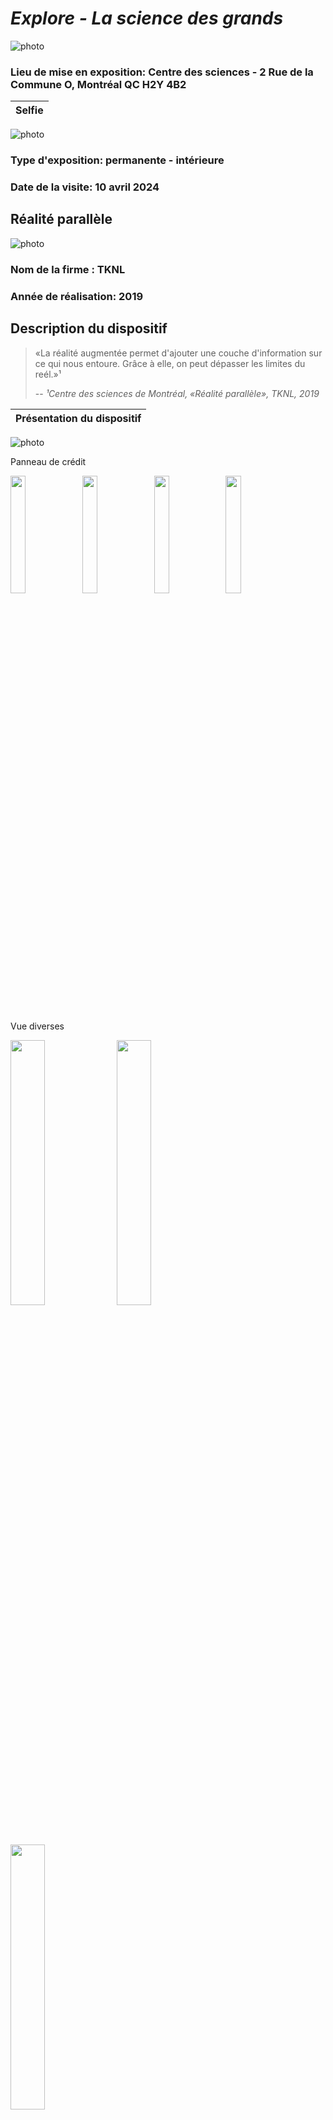 # *Explore - La science des grands*
![photo](media/oeuvre_affiche.jpg)
### Lieu de mise en exposition: Centre des sciences - 2 Rue de la Commune O, Montréal QC H2Y 4B2
Selfie            |  
:-------------------------:|
![photo](media/selfie.jpg)


### Type d'exposition: permanente - intérieure 
### Date de la visite: 10 avril 2024

## Réalité parallèle
![photo](media/dispositif_vue_ensemble_milieu_proche.jpg)
### Nom de la firme : TKNL

### Année de réalisation: 2019

## Description du dispositif
> «La réalité augmentée permet d'ajouter une couche d'information sur ce qui nous entoure. Grâce à elle, on peut dépasser les limites du reél.»¹
>
> -- <cite>¹Centre des sciences de Montréal, «Réalité parallèle», TKNL, 2019</cite>

Présentation du dispositif        | 
:-------------------------:|
![photo](media/dispositif_presentation_realite_parallele.jpg)

Panneau de crédit

<img src="media/panneau_credit_explore_partenaires.jpg" width ="22%"> <img src="media/panneau_credit__explore_equipe_du_projet.jpg" width ="22%"> <img src="media/panneau_credit_explore_conception_realisation.jpg" width ="22%"> <img src="media/panneau_credit__explore_comite_scientifique_capsules_video.jpg" width ="22%">

Vue diverses 

<img src="media/dispositif_vue_ensemble_de_gauche.jpg" width ="33%"> <img src="media/dispositif_vue_ensemble_milieu.jpg" width ="33%"> <img src="media/dispositif_vue_ensemble_de_droite.jpg" width ="33%"> 




## Type d'installation
Installation intéractive et un peu immersive

<img src="media/dispositif_interaction_visiteur.jpg" width="50%">

Exemple vidéo:

[![vidéo](https://img.youtube.com/vi/Z1_MLNvblGE/0.jpg)](https://youtu.be/Z1_MLNvblGE )

## Fonction du dispositif multimédia
L'intéracteur doit visé la caméra vers les cinq marqeurs en forme d'étoile qui se trouvent un peu partout dans la mise en espace.

Caméra en arrière du dispositif| 
:-------------------------:|
![photo](media/composante_camera_vue_arriere.jpg)

Marqueurs| Marqueur au plafond
:-------------------------:| :-------------------------:|
![photo](media/dispositif_vue_ensemble_milieu_proche.jpg) | ![photo](media/composante_marqueur_vue_plafond.jpg)

Interface du dispositif qui explique l'objectif et le contrôle du dispositif | 
:-------------------------:|
![photo](media/dispositif_explication_objectif_fonctionnement.jpg)

Interface du jeu | Un texte qui montre lorsque l'intéracteur est proche d'une bestiole | Animation d'une bestiole trouvée |
:-------------------------:| :-------------------------:|:-------------------------:|
![photo](media/dispositif_interface.jpg) | ![photo](media/dispositif_interface_interaction_marqueur_proche.jpg) | ![photo](media/dispositif_interface_interaction_marqeur_trouve.jpg)






## Mise en espace
![photo](media/dispositif_vue_ensemble_milieu.jpg)
![photo](media/dispositif_vue_ensemble_en_arriere.jpg)
![photo](media/plan_galerie.png)
(source: https://en.dazibao.art/)

Proche des dispositifs en collaboration avec Ubisoft, les dispositifs (placés à une hauteur différente d'une de l'autre) sont placé d'une façon que les caméras des dispostifs puissent voir une vue large du plafond et des autres dispositifs de la deuxième partie de Explore.

## Composantes et techniques
### La firme a utilisée:
* Grosse boite verte en métal avec des poignés et un écran
* Ordinateur
* Câbles
* Microcontôleur
* Caméra
* Disque dur/clée USB
* Marqeurs en forme d'étoile

Composantes dans un cabinet en-dessous de l'écran| 
:-------------------------:|
![photo](media/composante_equipement_vue_arriere_interieure.jpg)



## Éléments nécessaires à la mise en exposition
* Câbles, adpteurs, alimentation et extension
* Tuiles du plancher retirables
* Cabinets pour mettre les composantes
  

## Expérience vécue
Les dispositifs de «Réalité parallèle» sont placés dans la deuxièmes section de «Explore», proches de dispositifs en collaboration avec Ubisoft. Elles sons placées en direction pour avoir une vue ensemble de la section en entière. Les deux dispositifs sont mis à une hauteur différent pour accommoder à la grandeur de l'intéracteur. L'objectif est de trouvé les cinqs bestioles cachés un peu partout de la mise en espace et il y a un temps limité de 60 secondes. L'intéracteur doit bouger l'écran avec des poignés sur les cotés. Sur l'écran, il a un texte qui va apparaître lorsque la personne est proche de trouver la bestiole. Lorsque l'intéracteur à trouver bestiole, il y a une animation spéciale qui fait apparaître la bestiole. Je trouve que ce dispositif est bien fait et que l'interface et les animations sont cutes.

<div align="center">
<img src="media/dispositif_interaction_visiteur.jpg" width="50%">
</div>




## Ce qui vous a plu, vous a donné des idées
Ce qui m'a plu est le fait que le dispositif a utilisé des marqueurs d'identification en forme d'étoile pour trouver les bestioles avec la caméra. Pour mes prochaines créations multimédias, je pourrais utiliser une caméra et des marqueurs avec des formes spécifiques ou des couleurs spécifiques pour créer un jeu ou un art numérique.


##  Aspect que vous ne souhaiteriez pas retenir pour vos propres créations ou que vous feriez autrement
Un aspect que je ferai autrement est de redesigner la boite verte de l'écran puisque le design est très industriel. Je le redisignerai d'une façon plus futuristique. 
## Références
